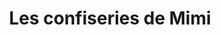 ---
title: "Les confiseries de Mimi"
url: /murdochville/les-confiseries-de-mimi/
shop: confectionery
---